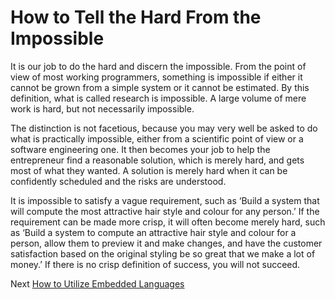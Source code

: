 # How to Tell the Hard From the Impossible
[//]: # (Version:1.0.1)
It is our job to do the hard and discern the impossible. From the point of view of most working programmers, something is impossible if either it cannot be grown from a simple system or it cannot be estimated. By this definition, what is called research is impossible. A large volume of mere work is hard, but not necessarily impossible.

The distinction is not facetious, because you may very well be asked to do what is practically impossible, either from a scientific point of view or a software engineering one. It then becomes your job to help the entrepreneur find a reasonable solution, which is merely hard,  and gets most of what they wanted. A solution is merely hard when it can be confidently scheduled and the risks are understood.

It is impossible to satisfy a vague requirement, such as ‘Build a system that will compute the most attractive hair style and colour for any person.’ If the requirement can be made more crisp, it will often become merely hard, such as ‘Build a system to compute an attractive hair style and colour for a person, allow them to preview it and make changes, and have the customer satisfaction based on the original styling be so great that we make a lot of money.’ If there is no crisp definition of success, you will not succeed.

Next [How to Utilize Embedded Languages](02-How-to-Utilize-Embedded-Languages.md)
